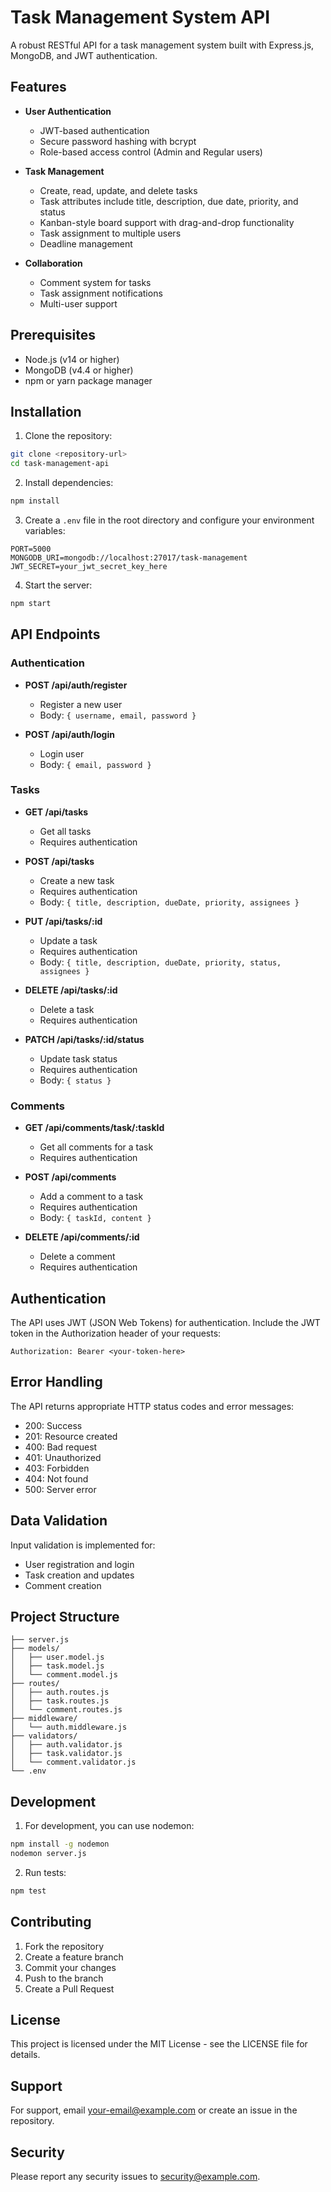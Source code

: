 # Task Management System API

A robust RESTful API for a task management system built with Express.js, MongoDB, and JWT authentication.

## Features

- **User Authentication**
  - JWT-based authentication
  - Secure password hashing with bcrypt
  - Role-based access control (Admin and Regular users)

- **Task Management**
  - Create, read, update, and delete tasks
  - Task attributes include title, description, due date, priority, and status
  - Kanban-style board support with drag-and-drop functionality
  - Task assignment to multiple users
  - Deadline management

- **Collaboration**
  - Comment system for tasks
  - Task assignment notifications
  - Multi-user support

## Prerequisites

- Node.js (v14 or higher)
- MongoDB (v4.4 or higher)
- npm or yarn package manager

## Installation

1. Clone the repository:
```bash
git clone <repository-url>
cd task-management-api
```

2. Install dependencies:
```bash
npm install
```

3. Create a `.env` file in the root directory and configure your environment variables:
```env
PORT=5000
MONGODB_URI=mongodb://localhost:27017/task-management
JWT_SECRET=your_jwt_secret_key_here
```

4. Start the server:
```bash
npm start
```

## API Endpoints

### Authentication

- **POST /api/auth/register**
  - Register a new user
  - Body: `{ username, email, password }`

- **POST /api/auth/login**
  - Login user
  - Body: `{ email, password }`

### Tasks

- **GET /api/tasks**
  - Get all tasks
  - Requires authentication

- **POST /api/tasks**
  - Create a new task
  - Requires authentication
  - Body: `{ title, description, dueDate, priority, assignees }`

- **PUT /api/tasks/:id**
  - Update a task
  - Requires authentication
  - Body: `{ title, description, dueDate, priority, status, assignees }`

- **DELETE /api/tasks/:id**
  - Delete a task
  - Requires authentication

- **PATCH /api/tasks/:id/status**
  - Update task status
  - Requires authentication
  - Body: `{ status }`

### Comments

- **GET /api/comments/task/:taskId**
  - Get all comments for a task
  - Requires authentication

- **POST /api/comments**
  - Add a comment to a task
  - Requires authentication
  - Body: `{ taskId, content }`

- **DELETE /api/comments/:id**
  - Delete a comment
  - Requires authentication

## Authentication

The API uses JWT (JSON Web Tokens) for authentication. Include the JWT token in the Authorization header of your requests:

```
Authorization: Bearer <your-token-here>
```

## Error Handling

The API returns appropriate HTTP status codes and error messages:

- 200: Success
- 201: Resource created
- 400: Bad request
- 401: Unauthorized
- 403: Forbidden
- 404: Not found
- 500: Server error

## Data Validation

Input validation is implemented for:
- User registration and login
- Task creation and updates
- Comment creation

## Project Structure

```
├── server.js
├── models/
│   ├── user.model.js
│   ├── task.model.js
│   └── comment.model.js
├── routes/
│   ├── auth.routes.js
│   ├── task.routes.js
│   └── comment.routes.js
├── middleware/
│   └── auth.middleware.js
├── validators/
│   ├── auth.validator.js
│   ├── task.validator.js
│   └── comment.validator.js
└── .env
```

## Development

1. For development, you can use nodemon:
```bash
npm install -g nodemon
nodemon server.js
```

2. Run tests:
```bash
npm test
```

## Contributing

1. Fork the repository
2. Create a feature branch
3. Commit your changes
4. Push to the branch
5. Create a Pull Request

## License

This project is licensed under the MIT License - see the LICENSE file for details.

## Support

For support, email [your-email@example.com](mailto:your-email@example.com) or create an issue in the repository.

## Security

Please report any security issues to [security@example.com](mailto:security@example.com).
